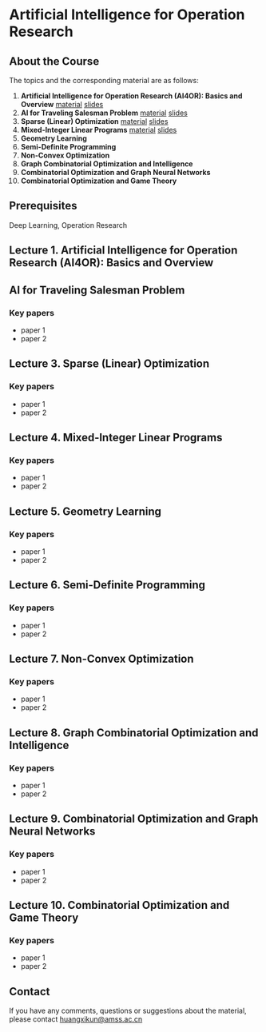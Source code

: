# Artificial Intelligence for Operation Research

## About the Course

The topics and the corresponding material are as follows:
 1. **Artificial Intelligence for Operation Research (AI4OR): Basics and Overview**  [material](#) [slides](./course_files/lecture_slides/Lecture1_AI4OR.pdf)
 1. **AI for Traveling Salesman Problem**  [material](#AI-for-Traveling-Salesman-Problem) [slides](./course_files/lecture_slides/Lecture2_Traveling_Salesman_Problem.pdf)
 1. **Sparse (Linear) Optimization**  [material](#) [slides](./course_files/lecture_slides/Lecture3_Sparse_(Linear)_Optimization.pdf)
 1. **Mixed-Integer Linear Programs**  [material](#) [slides](./course_files/lecture_slides/Lecture4_Mixed-integer_(Linear)_Programs.pdf)
 1. **Geometry Learning** 
 1. **Semi-Definite Programming** 
 1. **Non-Convex Optimization**
 1. **Graph Combinatorial Optimization and Intelligence**
 1. **Combinatorial Optimization and Graph Neural Networks**
 1. **Combinatorial Optimization and Game Theory**

##  Prerequisites

Deep Learning, Operation Research

## Lecture 1. Artificial Intelligence for Operation Research (AI4OR): Basics and Overview

## AI for Traveling Salesman Problem

### Key papers

- paper 1
- paper 2

## Lecture 3. Sparse (Linear) Optimization

### Key papers

- paper 1
- paper 2

## Lecture 4. Mixed-Integer Linear Programs

### Key papers

- paper 1
- paper 2

## Lecture 5. Geometry Learning

### Key papers

- paper 1
- paper 2

## Lecture 6. Semi-Definite Programming

### Key papers

- paper 1
- paper 2

## Lecture 7. Non-Convex Optimization

### Key papers

- paper 1
- paper 2

## Lecture 8. Graph Combinatorial Optimization and Intelligence

### Key papers

- paper 1
- paper 2

## Lecture 9. Combinatorial Optimization and Graph Neural Networks

### Key papers

- paper 1
- paper 2

## Lecture 10. Combinatorial Optimization and Game Theory
### Key papers

- paper 1
- paper 2

##  Contact
If you have any comments, questions or suggestions about the material, please contact huangxikun@amss.ac.cn
